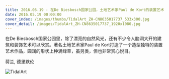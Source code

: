 ```yaml
---
title: 2016.05.19 - 在De Biesbosch国家公园，土地艺术家Paul de Kort的装置艺术作品，荷兰 (© Frans Lemmens/Alamy)
date: 2016.05.19 00:00:00
cover_index: /images/thumbs/TidalArt_ZH-CN8635017737_533x300.jpg
cover_detail: /images/TidalArt_ZH-CN8635017737_1920x1080.jpg
---
```


在De Biesbosch国家公园里，除了漂亮的自然风光，还有不少令人脑洞大开的建筑和装饰艺术可以欣赏。著名土地艺术家Paul de
Kort打造了一个造型独特的装置艺术作品，圆润的形状上种满绿草，虽另类，但也非常赏心悦目。

荷兰, 德里默伦

![TidalArt](/images/TidalArt_ZH-CN8635017737_1920x1080.jpg)
